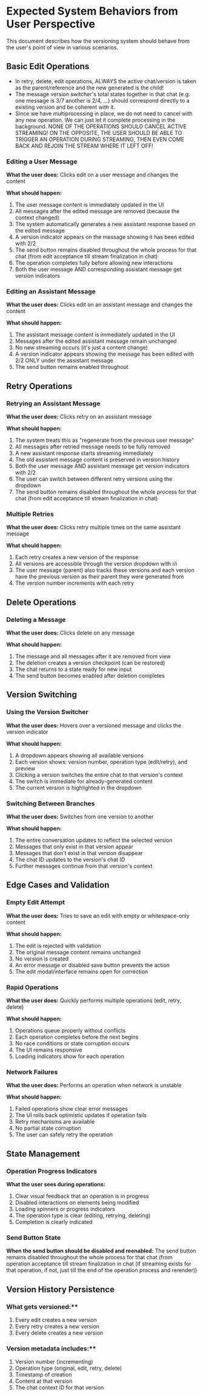 # Expected System Behaviors from User Perspective

This document describes how the versioning system should behave from the user's point of view in various scenarios.

## Basic Edit Operations

- In retry, delete, edit operations, ALWAYS the active chat/version is taken as the parent/reference and the new generated
is the child!
- The message version switcher's total states together in that chat (e.g. one message is 3/7 another is 2/4, ...) should 
correspond directly to a existing version and be coherent with it.
- Since we have multiprocessing in place, we do not need to cancel with any new operation. We can just let it complete processing
in the background. NONE OF THE OPERATIONS SHOULD CANCEL ACTIVE STREAMING! ON THE OPPOSITE, THE USER SHOULD BE ABLE TO TRIGGER AN 
OPERATION DURING STREAMING, THEN EVEN COME BACK AND REJOIN THE STREAM WHERE IT LEFT OFF!

### Editing a User Message
**What the user does:** Clicks edit on a user message and changes the content

**What should happen:**
1. The user message content is immediately updated in the UI
2. All messages after the edited message are removed (because the context changed)
3. The system automatically generates a new assistant response based on the edited message
4. A version indicator appears on the message showing it has been edited with 2/2
5. The send button remains disabled throughout the whole process for that chat (from edit acceptance till stream finalization in chat)
6. The operation completes fully before allowing new interactions
7. Both the user message AND corresponding assistant message get version indicators

### Editing an Assistant Message
**What the user does:** Clicks edit on an assistant message and changes the content

**What should happen:**
1. The assistant message content is immediately updated in the UI
2. Messages after the edited assistant message remain unchanged
3. No new streaming occurs (it's just a content change)
4. A version indicator appears showing the message has been edited with 2/2 ONLY under the assistant message
5. The send button remains enabled throughout

## Retry Operations

### Retrying an Assistant Message
**What the user does:** Clicks retry on an assistant message

**What should happen:**
1. The system treats this as "regenerate from the previous user message"
2. All messages after retried message needs to be fully removed
3. A new assistant response starts streaming immediately
4. The old assistant message content is preserved in version history
5. Both the user message AND assistant message get version indicators with 2/2
6. The user can switch between different retry versions using the dropdown
7. The send button remains disabled throughout the whole process for that chat (from edit acceptance till stream finalization in chat)

### Multiple Retries
**What the user does:** Clicks retry multiple times on the same assistant message

**What should happen:**
1. Each retry creates a new version of the response
2. All versions are accessible through the version dropdown with i/i
3. The user message (parent) also tracks these versions and each version have the previous version as their parent they were generated from
4. The version number increments with each retry

## Delete Operations

### Deleting a Message
**What the user does:** Clicks delete on any message

**What should happen:**
1. The message and all messages after it are removed from view
2. The deletion creates a version checkpoint (can be restored)
3. The chat returns to a state ready for new input
4. The send button becomes enabled after deletion completes

## Version Switching

### Using the Version Switcher
**What the user does:** Hovers over a versioned message and clicks the version indicator

**What should happen:**
1. A dropdown appears showing all available versions
2. Each version shows: version number, operation type (edit/retry), and preview
3. Clicking a version switches the entire chat to that version's context
4. The switch is immediate for already-generated content
5. The current version is highlighted in the dropdown

### Switching Between Branches
**What the user does:** Switches from one version to another

**What should happen:**
1. The entire conversation updates to reflect the selected version
2. Messages that only exist in that version appear
3. Messages that don't exist in that version disappear
4. The chat ID updates to the version's chat ID
5. Further messages continue from that version's context

## Edge Cases and Validation

### Empty Edit Attempt
**What the user does:** Tries to save an edit with empty or whitespace-only content

**What should happen:**
1. The edit is rejected with validation
2. The original message content remains unchanged
3. No version is created
4. An error message or disabled save button prevents the action
5. The edit modal/interface remains open for correction

### Rapid Operations
**What the user does:** Quickly performs multiple operations (edit, retry, delete)

**What should happen:**
1. Operations queue properly without conflicts
2. Each operation completes before the next begins
3. No race conditions or state corruption occurs
4. The UI remains responsive
5. Loading indicators show for each operation

### Network Failures
**What the user does:** Performs an operation when network is unstable

**What should happen:**
1. Failed operations show clear error messages
2. The UI rolls back optimistic updates if operation fails
3. Retry mechanisms are available
4. No partial state corruption
5. The user can safely retry the operation

## State Management

### Operation Progress Indicators
**What the user sees during operations:**
1. Clear visual feedback that an operation is in progress
2. Disabled interactions on elements being modified
3. Loading spinners or progress indicators
4. The operation type is clear (editing, retrying, deleting)
5. Completion is clearly indicated

### Send Button State
**When the send button should be disabled and reenabled:**
The send button remains disabled throughout the whole process for that chat (from operation acceptance till stream finalization in chat (if streaming exists for that operation, 
if not, just till the end of the operation process and rerender))

## Version History Persistence

### What gets versioned:**
1. Every edit creates a new version
2. Every retry creates a new version
3. Every delete creates a new version

### Version metadata includes:**
1. Version number (incrementing)
2. Operation type (original, edit, retry, delete)
3. Timestamp of creation
4. Content at that version
5. The chat context ID for that version
